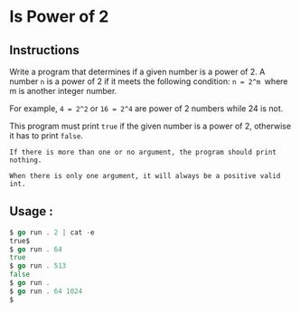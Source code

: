 # Is Power of 2

## Instructions

Write a program that determines if a given number is a power of 2. A number `n` is a power of 2 if it meets the following condition: `n = 2^m `where m is another integer number.

For example, `4 = 2^2` or `16 = 2^4` are power of 2 numbers while 24 is not.

This program must print    `true` if the given number is a power of 2, otherwise it has to print `false`.

    If there is more than one or no argument, the program should print nothing.

    When there is only one argument, it will always be a positive valid int.

## Usage :
```go
$ go run . 2 | cat -e
true$
$ go run . 64
true
$ go run . 513
false
$ go run .
$ go run . 64 1024
$
```